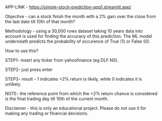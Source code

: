 APP-LINK - https://simple-stock-prediction-app1.streamlit.app/

Objective - can a stock finish the month with a 2% gain over the close from the last date till 10th of that month?

Methodology - using a 30,000 rows dataset taking 10 years data into account is used for finding the accuracy of this prediction. The ML model underneath predicts the probability of occurence of True (1) or False (0).

How to use this?

STEP1- insert any ticker from yahoofinance (eg DLF.NS).

STEP2- just press enter

STEP3- result - 1 indicates >2% return is likely, while 0 indicates it is unlikely.

NOTE- the reference point from which the >2% return chance is considered is the final trading day till 10th of the current month.

Disclaimer - this is only an educational project. Please do not use it for making any trading or financial decisions.
